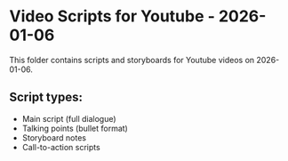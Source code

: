 # Video Scripts for Youtube - 2026-01-06

This folder contains scripts and storyboards for Youtube videos on 2026-01-06.

## Script types:
- Main script (full dialogue)
- Talking points (bullet format)
- Storyboard notes
- Call-to-action scripts
